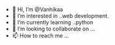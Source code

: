 - 👋 Hi, I’m @Vanhikaa
- 👀 I’m interested in ..web development.
- 🌱 I’m currently learning ..python
- 💞️ I’m looking to collaborate on ...
- 📫 How to reach me ...

<!---
Vanhikaa/Vanhikaa is a ✨ special ✨ repository because its `README.md` (this file) appears on your GitHub profile.
You can click the Preview link to take a look at your changes.
--->
